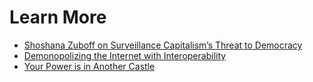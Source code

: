 # Learn More
- [Shoshana Zuboff on Surveillance Capitalism’s Threat to Democracy](https://nymag.com/intelligencer/2019/02/shoshana-zuboff-q-and-a-the-age-of-surveillance-capital.html)
- [Demonopolizing the Internet with Interoperability](https://onezero.medium.com/demonopolizing-the-internet-with-interoperability-b9be6b851238)
- [Your Power is in Another Castle](https://amy.dev/?p=489)
